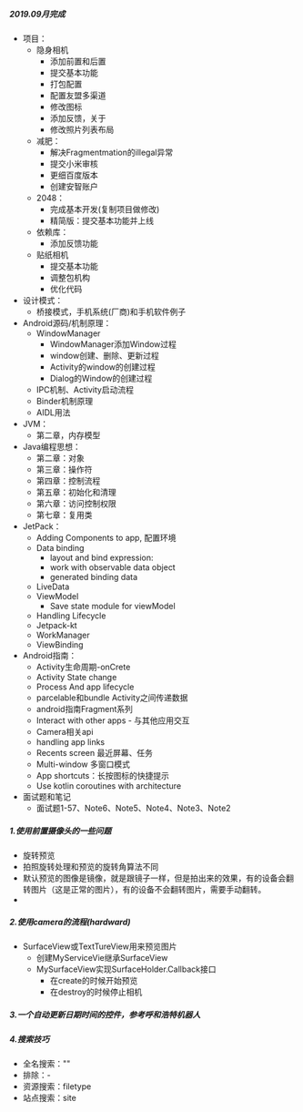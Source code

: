 ##### 2019.09月完成

- 项目：
  - 隐身相机
    - 添加前置和后置
    - 提交基本功能
    - 打包配置
    - 配置友盟多渠道
    - 修改图标
    - 添加反馈，关于
    - 修改照片列表布局
  - 减肥：
    - 解决Fragmentmation的illegal异常
    - 提交小米审核
    - 更细百度版本
    - 创建安智账户
  - 2048：
    - 完成基本开发(复制项目做修改)
    - 精简版：提交基本功能并上线
  - 依赖库：
    - 添加反馈功能
  - 贴纸相机
    - 提交基本功能
    - 调整包机构
    - 优化代码
- 设计模式：
  - 桥接模式，手机系统(厂商)和手机软件例子
- Android源码/机制原理：
  - WindowManager
    - WindowManager添加Window过程
    - window创建、删除、更新过程
    - Activity的window的创建过程
    - Dialog的Window的创建过程
  - IPC机制、Activity启动流程
  - Binder机制原理
  - AIDL用法
- JVM：
  - 第二章，内存模型
- Java编程思想：
  - 第二章：对象
  - 第三章：操作符
  - 第四章：控制流程
  - 第五章：初始化和清理
  - 第六章：访问控制权限
  - 第七章：复用类
- JetPack：
  - Adding Components to app, 配置环境
  - Data binding
    - layout and bind expression: 
    - work with observable data object
    - generated binding data
  - LiveData
  - ViewModel
    - Save state module for viewModel
  - Handling Lifecycle
  - Jetpack-kt
  - WorkManager
  - ViewBinding
- Android指南：
  - Activity生命周期-onCrete
  - Activity State change 
  - Process And app lifecycle
  - parcelable和bundle Activity之间传递数据
  - android指南Fragment系列 
  - Interact with other apps - 与其他应用交互
  - Camera相关api
  - handling app links
  - Recents screen 最近屏幕、任务
  - Multi-window 多窗口模式
  - App shortcuts：长按图标的快捷提示
  - Use kotlin coroutines with architecture
- 面试题和笔记
  - 面试题1-57、Note6、Note5、Note4、Note3、Note2


##### 1.使用前置摄像头的一些问题

- 旋转预览
- 拍照旋转处理和预览的旋转角算法不同
- 默认预览的图像是镜像，就是跟镜子一样，但是拍出来的效果，有的设备会翻转图片（这是正常的图片），有的设备不会翻转图片，需要手动翻转。
- 


##### 2.使用camera的流程(hardward)

- SurfaceView或TextTureView用来预览图片
  - 创建MyServiceVie继承SurfaceView
  - MySurfaceView实现SurfaceHolder.Callback接口
    - 在create的时候开始预览
    - 在destroy的时候停止相机
    
##### 3.一个自动更新日期时间的控件，参考呼和浩特机器人


##### 4.搜索技巧

- 全名搜索：""
- 排除：-
- 资源搜索：filetype
- 站点搜索：site